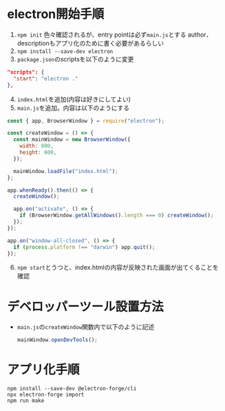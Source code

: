 # electron開始手順
1. `npm init`
  色々確認されるが、entry pointは必ず`main.js`とする
  author、descriptionもアプリ化のために書く必要があるらしい
2. `npm install --save-dev electron`  
3. `package.json`のscriptsを以下のように変更
  ```json
  "scripts": {
    "start": "electron ."
  },
  ```
4. `index.html`を追加(内容は好きにしてよい)
5. `main.js`を追加。内容は以下のようにする
  ```js
  const { app, BrowserWindow } = require("electron");

  const createWindow = () => {
    const mainWindow = new BrowserWindow({
      width: 800,
      height: 600,
    });

    mainWindow.loadFile("index.html");
  };

  app.whenReady().then(() => {
    createWindow();

    app.on("activate", () => {
      if (BrowserWindow.getAllWindows().length === 0) createWindow();
    });
  });

  app.on("window-all-closed", () => {
    if (process.platform !== "darwin") app.quit();
  });
  ```
6. `npm start`とうつと、index.htmlの内容が反映された画面が出てくることを確認

# デベロッパーツール設置方法
- `main.js`の`createWindow`関数内で以下のように記述
  ```js
  mainWindow.openDevTools();
  ```

# アプリ化手順
```
npm install --save-dev @electron-forge/cli
npx electron-forge import
npm run make
```
